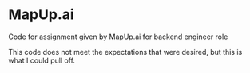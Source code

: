 # MapUp.ai
Code for assignment given by MapUp.ai for backend engineer role

This code does not meet the expectations that were desired, but this is what I could pull off.
